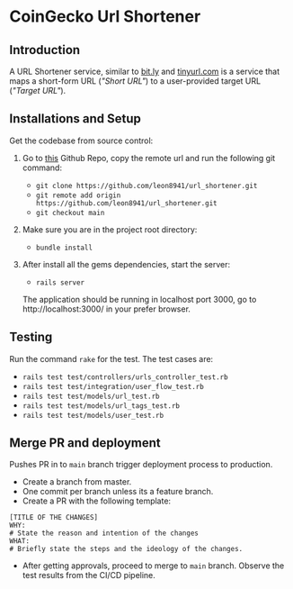# CoinGecko Url Shortener

## Introduction

A URL Shortener service, similar to [bit.ly](https://bitly.com/) and [tinyurl.com](https://tinyurl.com/) is a service that maps a short-form URL \(_"Short URL"_\) to a user-provided target URL \(_"Target URL"_\).

## Installations and Setup

Get the codebase from source control:

1. Go to [this](https://github.com/leon8941/url_shortener) Github Repo, copy the remote url and run the following git command:
   -  `git clone https://github.com/leon8941/url_shortener.git`
   -  `git remote add origin https://github.com/leon8941/url_shortener.git`
   -  `git checkout main`
2. Make sure you are in the project root directory:
   - `bundle install`
3. After install all the gems dependencies, start the server:
   - `rails server`

   The application should be running in localhost port 3000, go to http://localhost:3000/ in your prefer browser.
   

## Testing

Run the command `rake` for the test. The test cases are:
- `rails test test/controllers/urls_controller_test.rb`
- `rails test test/integration/user_flow_test.rb`
- `rails test test/models/url_test.rb`
- `rails test test/models/url_tags_test.rb`
- `rails test test/models/user_test.rb`

## Merge PR and deployment

Pushes PR in to `main` branch trigger deployment process to production.
- Create a branch from master.
- One commit per branch unless its a feature branch.
- Create a PR with the following template:
```
[TITLE OF THE CHANGES]
WHY:
# State the reason and intention of the changes
WHAT:
# Briefly state the steps and the ideology of the changes.
```
- After getting approvals, proceed to merge to `main` branch. Observe the test results from the CI/CD pipeline.
